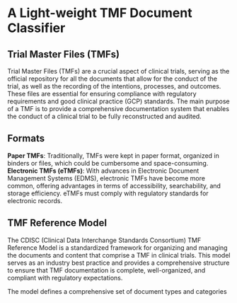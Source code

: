# A Light-weight TMF Document Classifier
## Trial Master Files (TMFs)
Trial Master Files (TMFs) are a crucial aspect of clinical trials, serving as the official repository for all the documents that allow for the conduct of the trial, as well as the recording of the intentions, processes, and outcomes. These files are essential for ensuring compliance with regulatory requirements and good clinical practice (GCP) standards. The main purpose of a TMF is to provide a comprehensive documentation system that enables the conduct of a clinical trial to be fully reconstructed and audited.

## Formats
**Paper TMFs**: Traditionally, TMFs were kept in paper format, organized in binders or files, which could be cumbersome and space-consuming.
**Electronic TMFs (eTMFs)**: With advances in Electronic Document Management Systems (EDMS), electronic TMFs have become more common, offering advantages in terms of accessibility, searchability, and storage efficiency. eTMFs must comply with regulatory standards for electronic records.

## TMF Reference Model
The CDISC (Clinical Data Interchange Standards Consortium) TMF Reference Model is a standardized framework for organizing and managing the documents and content that comprise a TMF in clinical trials. This model serves as an industry best practice and provides a comprehensive structure to ensure that TMF documentation is complete, well-organized, and compliant with regulatory expectations.

The model defines a comprehensive set of document types and categories
